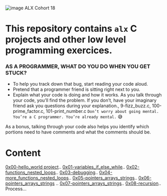 ![image](https://user-images.githubusercontent.com/105258746/189962379-f8aca8d6-0a1b-4367-8360-af2dd481734e.png)
ALX Cohort 18

# This repository contains `alx` C projects and other low level programming exercices.

### AS A PROGRAMMER, WHAT DO YOU DO WHEN YOU GET STUCK?
- To help you track down that bug, start reading your code aloud. 
- Pretend that a programmer friend is sitting right next to you. 
- Explain what your code is doing and how it works. As you talk through your code, you’ll find the problem. If you don’t, have your imaginary friend ask you questions during your explanation., 9-fizz_buzz.c, 100-prime_factor.c, 101-print_number.c
`Don’t worry about going mental. You’re a C programmer. You’re already mental.` 😅


As a bonus, talking through your code also helps you identify which portions need to have comments and what the comments should be.


# Content
[0x00-hello_world project](https://github.com/Lordwill1/alx-low_level_programming/tree/master/0x00-hello_world)..
[0x01-variables_if_else_while](https://github.com/Lordwill1/alx-low_level_programming/tree/master/0x01-variables_if_else_while)..
[0x02-functions_nested_loops](https://github.com/Lordwill1/alx-low_level_programming/tree/master/0x02-functions_nested_loops)..
[0x03-debugging](https://github.com/Lordwill1/alx-low_level_programming/tree/master/0x03-debugging)..
[0x04-more_functions_nested_loops](https://github.com/Lordwill1/alx-low_level_programming/tree/master/0x04-more_functions_nested_loops)..
[0x05-pointers_arrays_strings](https://github.com/Lordwill1/alx-low_level_programming/tree/master/0x05-pointers_arrays_strings)..
[0x06-pointers_arrays_strings](https://github.com/Lordwill1/alx-low_level_programming/tree/master/0x06-pointers_arrays_strings) ..
[0x07-pointers_arrays_strings](https://github.com/Lordwill1/alx-low_level_programming/tree/master/0x07-pointers_arrays_strings)..
[0x08-recursion](https://github.com/Lordwill1/alx-low_level_programming/tree/master/0x08-recursion)..
Process...
